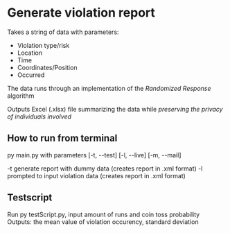 # Generate violation report

Takes a string of data with parameters:
  
  * Violation type/risk
  * Location
  * Time
  * Coordinates/Position
  * Occurred

The data runs through an implementation of the *Randomized Response* algorithm

Outputs Excel (.xlsx) file summarizing the data while *preserving the privacy of individuals involved* 

## How to run from terminal
py main.py with parameters [-t, --test] [-l, --live] [-m, --mail]

  -t generate report with dummy data (creates report in .xml format)
  -l prompted to input violation data (creates report in .xml format)

## Testscript
Run py testScript.py, input amount of runs and coin toss probability
Outputs: the mean value of violation occurency, standard deviation

